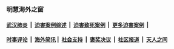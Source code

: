 
### 明慧海外之窗

####  [武汉肺炎](indexes/365.md?t=06211000) &nbsp;|&nbsp;  [迫害案例综述](indexes/328.md?t=06211000) &nbsp;|&nbsp; [迫害致死案例](indexes/277.md?t=06211000)  &nbsp;|&nbsp; [更多迫害案例](indexes/81.md?t=06211000)  &nbsp;|&nbsp; 
####  [时事评论](indexes/19.md?t=06211000) &nbsp;|&nbsp; [海外简讯](indexes/245.md?t=06211000)&nbsp;|&nbsp;  [社会支持](indexes/140.md?t=06211000) &nbsp;|&nbsp; [褒奖决议](indexes/282.md?t=06211000) &nbsp;|&nbsp; [社区报道](indexes/91.md?t=06211000)  &nbsp;|&nbsp; [天人之间](indexes/78.md?t=06211000) 

